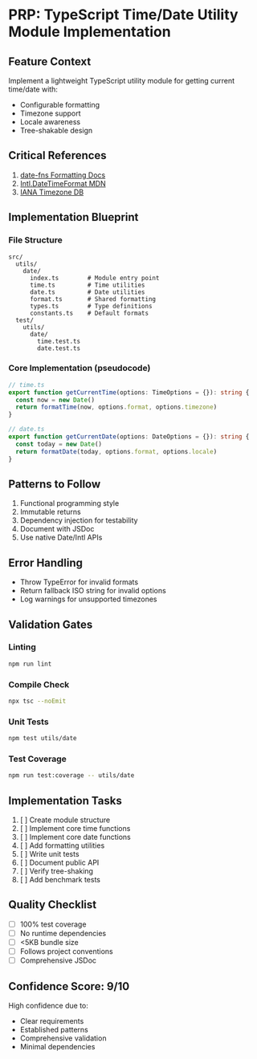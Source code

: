 # PRP: TypeScript Time/Date Utility Module Implementation

## Feature Context
Implement a lightweight TypeScript utility module for getting current time/date with:
- Configurable formatting
- Timezone support
- Locale awareness
- Tree-shakable design

## Critical References
1. [date-fns Formatting Docs](https://date-fns.org/docs/format)
2. [Intl.DateTimeFormat MDN](https://developer.mozilla.org/en-US/docs/Web/JavaScript/Reference/Global_Objects/Intl/DateTimeFormat)
3. [IANA Timezone DB](https://www.iana.org/time-zones)

## Implementation Blueprint

### File Structure
```
src/
  utils/
    date/
      index.ts        # Module entry point
      time.ts         # Time utilities
      date.ts         # Date utilities
      format.ts       # Shared formatting
      types.ts        # Type definitions
      constants.ts    # Default formats
  test/
    utils/
      date/
        time.test.ts
        date.test.ts
```

### Core Implementation (pseudocode)
```typescript
// time.ts
export function getCurrentTime(options: TimeOptions = {}): string {
  const now = new Date()
  return formatTime(now, options.format, options.timezone)
}

// date.ts
export function getCurrentDate(options: DateOptions = {}): string {
  const today = new Date()
  return formatDate(today, options.format, options.locale)
}
```

## Patterns to Follow
1. Functional programming style
2. Immutable returns
3. Dependency injection for testability
4. Document with JSDoc
5. Use native Date/Intl APIs

## Error Handling
- Throw TypeError for invalid formats
- Return fallback ISO string for invalid options
- Log warnings for unsupported timezones

## Validation Gates

### Linting
```bash
npm run lint
```

### Compile Check
```bash
npx tsc --noEmit
```

### Unit Tests
```bash
npm test utils/date
```

### Test Coverage
```bash
npm run test:coverage -- utils/date
```

## Implementation Tasks

1. [ ] Create module structure
2. [ ] Implement core time functions
3. [ ] Implement core date functions
4. [ ] Add formatting utilities
5. [ ] Write unit tests
6. [ ] Document public API
7. [ ] Verify tree-shaking
8. [ ] Add benchmark tests

## Quality Checklist
- [ ] 100% test coverage
- [ ] No runtime dependencies
- [ ] <5KB bundle size
- [ ] Follows project conventions
- [ ] Comprehensive JSDoc

## Confidence Score: 9/10
High confidence due to:
- Clear requirements
- Established patterns
- Comprehensive validation
- Minimal dependencies
